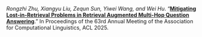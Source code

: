 *Rongzhi Zhu, Xiangyu Liu, Zequn Sun, Yiwei Wang, and Wei Hu*. “[**Mitigating Lost-in-Retrieval Problems in Retrieval Augmented Multi-Hop Question Answering**](https://arxiv.org/abs/2502.14245).” In Proceedings of the 63rd Annual Meeting of the Association for Computational Linguistics, ACL 2025.
